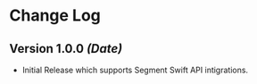 Change Log
==========

Version 1.0.0 *(Date)*
-------------------------------------------
* Initial Release which supports Segment Swift API intigrations.


